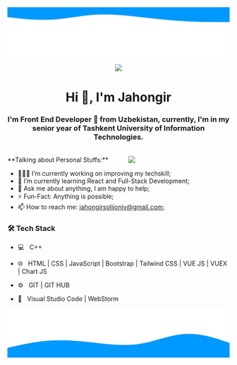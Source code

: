 <img src="https://raw.githubusercontent.com/joetancy/joetancy/master/wave%20(1).jpg"/>
<p align="center">
  <img src="https://github.com/thompsonemerson/thompsonemerson/raw/master/cover-thompson.png" />
</p>
<h1 align="center">Hi 👋, I'm Jahongir</h1>
<h3 align="center">I'm Front End Developer 🚀 from Uzbekistan, currently, I'm in my senior year of Tashkent University of Information Technologies.</h3>

<br>
<img align='right' src="https://media.giphy.com/media/M9gbBd9nbDrOTu1Mqx/giphy.gif" width="230">
**Talking about Personal Stuffs:**

- 👨🏽‍💻 I’m currently working on improving my techskill;
- 🌱 I’m currently learning React and Full-Stack Development; 
- 💬 Ask me about anything, I am happy to help;
- ⚡️ Fun-Fact: Anything is possible;
- 📫 How to reach me: jahongirsolijoniy@gmail.com;

<h3>🛠 Tech Stack</h3>

- 💻 &nbsp; C++

- 🌐 &nbsp; HTML | CSS | JavaScript | Bootstrap | Tailwind CSS | VUE JS | VUEX | Chart JS
- ⚙️  &nbsp; GIT | GIT HUB
- 🔧 &nbsp; Visual Studio Code | WebStorm
<img src="https://raw.githubusercontent.com/joetancy/joetancy/master/wave.jpg"/>
